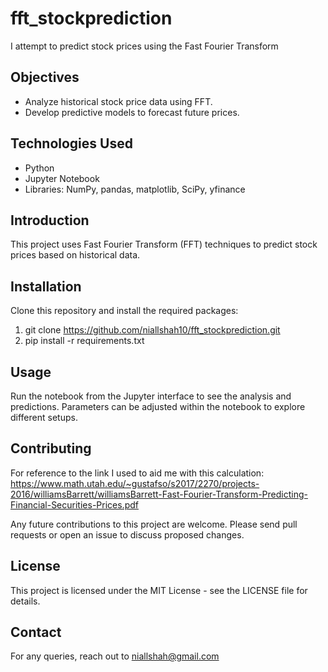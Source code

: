 # fft_stockprediction
I attempt to predict stock prices using the Fast Fourier Transform
## Objectives
- Analyze historical stock price data using FFT.
- Develop predictive models to forecast future prices.

## Technologies Used
- Python
- Jupyter Notebook
- Libraries: NumPy, pandas, matplotlib, SciPy, yfinance
## Introduction
This project uses Fast Fourier Transform (FFT) techniques to predict stock prices based on historical data.
## Installation
Clone this repository and install the required packages:
1. git clone https://github.com/niallshah10/fft_stockprediction.git
2. pip install -r requirements.txt
## Usage
Run the notebook from the Jupyter interface to see the analysis and predictions. Parameters can be adjusted within the notebook to explore different setups.

## Contributing
For reference to the link I used to aid me with this calculation: https://www.math.utah.edu/~gustafso/s2017/2270/projects-2016/williamsBarrett/williamsBarrett-Fast-Fourier-Transform-Predicting-Financial-Securities-Prices.pdf

Any future contributions to this project are welcome. Please send pull requests or open an issue to discuss proposed changes.

## License
This project is licensed under the MIT License - see the LICENSE file for details.

## Contact
For any queries, reach out to niallshah@gmail.com
